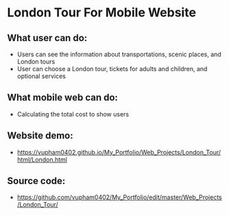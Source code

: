 # London Tour For Mobile Website

## What user can do:
  - Users can see the information about transportations, scenic places, and London tours
  - User can choose a London tour, tickets for adults and children, and optional services

## What mobile web can do:
  - Calculating the total cost to show users

## Website demo:
  - https://vupham0402.github.io/My_Portfolio/Web_Projects/London_Tour/html/London.html

## Source code:
  - https://github.com/vupham0402/My_Portfolio/edit/master/Web_Projects/London_Tour/
